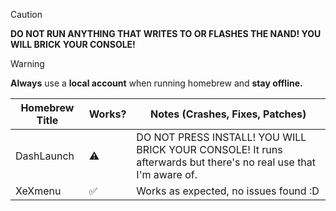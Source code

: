 > [!CAUTION]
> **DO NOT RUN ANYTHING THAT WRITES TO OR FLASHES THE NAND! YOU WILL BRICK YOUR CONSOLE!**

> [!WARNING]
> **Always** use a **local account** when running homebrew and **stay offline.**

| Homebrew Title     | Works? | Notes (Crashes, Fixes, Patches) |
|--------------------|--------|---------------------------------|
| DashLaunch         | ⚠️ | DO NOT PRESS INSTALL! YOU WILL BRICK YOUR CONSOLE! It runs afterwards but there's no real use that I'm aware of. |
| XeXmenu            | ✅ | Works as expected, no issues found :D |
